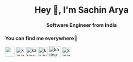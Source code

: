 <h1 align="center">Hey 👋, I'm Sachin Arya</h1>

<h3 align="center">Software Engineer from India</h3>

<h3 align="left">You can find me everywhere📱</h3>
<!-- <sub><sup>Super active on X (Twitter)</sup></sub> -->
<p align="left">
<a href="mailto:joinsachinarya@gmail.com" rel="noopener noreferrer"  target="_blank"><img align="center" src="https://upload.wikimedia.org/wikipedia/commons/7/7e/Gmail_icon_%282020%29.svg" height="32" width="32" /></a>
<a href="https://joinsachinarya.github.io/" rel="noopener noreferrer"  target="_blank"><img align="center" src="https://upload.wikimedia.org/wikipedia/commons/a/ae/Globe_icon-white.svg" alt="karina-olenina" height="30" width="30" /></a>
<a href="https://in.linkedin.com/in/joinsachinarya" rel="noopener noreferrer"  target="_blank"><img align="center" src="https://raw.githubusercontent.com/rahuldkjain/github-profile-readme-generator/master/src/images/icons/Social/linked-in-alt.svg" alt="karina-olenina" height="30" width="36" /></a>
<a href="https://x.com/joinsachinarya" rel="noopener noreferrer"  target="_blank"><img align="center" src="https://upload.wikimedia.org/wikipedia/commons/thumb/b/b7/X_logo.jpg/900px-X_logo.jpg" alt="karina-olenina" height="30" width="30" /></a>
<a href="https://youtube.com/@joinsachinarya" rel="noopener noreferrer"  target="_blank"><img align="center" src="https://raw.githubusercontent.com/rahuldkjain/github-profile-readme-generator/master/src/images/icons/Social/youtube.svg" alt="karina-olenina" height="36" width="40" /></a>
<a href="https://instagram.com/joinsachinarya" rel="noopener noreferrer"  target="_blank"><img align="center" src="https://raw.githubusercontent.com/rahuldkjain/github-profile-readme-generator/master/src/images/icons/Social/instagram.svg" alt="karina-olenina" height="30" width="30" /></a>
</p>
